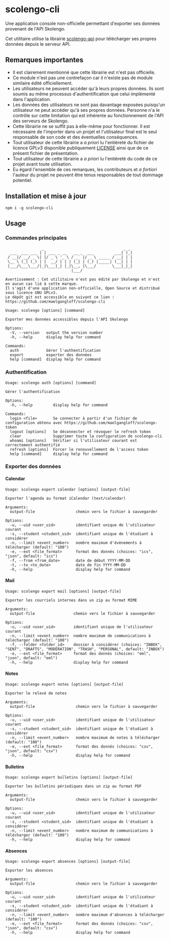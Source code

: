 # scolengo-cli
Une application console non-officielle permettant d'exporter ses données provenant de l'API Skolengo.

Cet utilitaire utilise la librairie [scolengo-api](https://github.com/maelgangloff/scolengo-api) pour télécharger ses propres données depuis le serveur API.

## Remarques importantes

 - Il est clairement mentionné que cette librairie est n'est pas officielle.
 - Ce module n'est pas une contrefaçon car il n'existe pas de module similaire édité officiellement.
 - Les utilisateurs ne peuvent accéder qu'à leurs propres données. Ils sont soumis au même processus d'authentification que celui implémenté dans l'application.
 - Les données des utilisateurs ne sont pas davantage exposées puisqu'un utilisateur ne peut accéder qu'à ses propres données. Personne n'a le contrôle sur cette limitation qui est inhérente au fonctionnement de l'API des serveurs de Skolengo.
 - Cette librairie ne se suffit pas à elle-même pour fonctionner. Il est nécessaire de l'importer dans un projet et l'utilisateur final est le seul responsable de son code et des éventuelles conséquences.
 - Tout utilisateur de cette librairie a *a priori* lu l'entièreté du fichier de licence GPLv3 disponible publiquement [LICENSE](https://github.com/maelgangloff/scolengo-cli/blob/master/LICENSE) ainsi que de ce présent fichier de présentation.
 - Tout utilisateur de cette librairie a *a priori* lu l'entièreté du code de ce projet avant toute utilisation.
 - Eu égard l'ensemble de ces remarques, les contributeurs et *a fortiori* l'auteur du projet ne peuvent être tenus responsables de tout dommage potentiel.


## Installation et mise à jour

```shell
npm i -g scolengo-cli
```

## Usage
### Commandes principales
```
                _                                   _ _ 
  ___  ___ ___ | | ___ _ __   __ _  ___         ___| (_)
 / __|/ __/ _ \| |/ _ \ '_ \ / _` |/ _ \ _____ / __| | |
 \__ \ (_| (_) | |  __/ | | | (_| | (_) |_____| (__| | |
 |___/\___\___/|_|\___|_| |_|\__, |\___/       \___|_|_|
                             |___/                      

Avertissement : Cet utilitaire n'est pas édité par Skolengo et n'est en aucun cas lié à cette marque.
Il s'agit d'une application non-officielle, Open Source et distribué sous licence GNU GPLv3.
Le dépôt git est accessible en suivant ce lien : https://github.com/maelgangloff/scolengo-cli

Usage: scolengo [options] [command]

Exporter mes données accessibles depuis l'API Skolengo

Options:
  -V, --version   output the version number
  -h, --help      display help for command

Commands:
  auth            Gérer l'authentification
  export          exporter des données
  help [command]  display help for command

```

### Authentification
```
Usage: scolengo auth [options] [command]

Gérer l'authentification

Options:
  -h, --help         display help for command

Commands:
  login <file>       Se connecter à partir d'un fichier de configuration obtenu avec https://github.com/maelgangloff/scolengo-token
  logout [options]   Se déconnecter et révoquer le refresh token
  clear              Supprimer toute la configuration de scolengo-cli
  whoami [options]   Vérifier si l'utilisateur courant est correctement authentifié
  refresh [options]  Forcer le renouvellement de l'access token
  help [command]     display help for command
```

### Exporter des données
#### Calendar
```
Usage: scolengo export calendar [options] [output-file]

Exporter l'agenda au format iCalendar (text/calendar)

Arguments:
  output-file                  chemin vers le fichier à sauvegarder

Options:
  -u, --uid <user_uid>         identifiant unique de l'utilisateur courant
  -s, --student <student_uid>  identifiant unique de l'étudiant à considérer
  -n, --limit <event_number>   nombre maximum d'évènements à télécharger (default: "100")
  -e, --ext <file_format>      format des donnés (choices: "ics", "json", default: "ics")
  -f, --from <from_date>       date de début YYYY-MM-DD
  -t, --to <to_date>           date de fin YYYY-MM-DD
  -h, --help                   display help for command
```

#### Mail
```
Usage: scolengo export mail [options] [output-file]

Exporter les courriels internes dans un zip au format MIME

Arguments:
  output-file                 chemin vers le fichier à sauvegarder

Options:
  -u, --uid <user_uid>        identifiant unique de l'utilisateur courant
  -n, --limit <event_number>  nombre maximum de communications à télécharger (default: "100")
  -f, --folder <folder_id>    dossier à considérer (choices: "INBOX", "SENT", "DRAFTS", "MODERATION", "TRASH", "PERSONAL", default: "INBOX")
  -e, --ext <file_format>     format des donnés (choices: "eml", "json", default: "eml")
  -h, --help                  display help for command
```

#### Notes
```
Usage: scolengo export notes [options] [output-file]

Exporter le relevé de notes

Arguments:
  output-file                  chemin vers le fichier à sauvegarder

Options:
  -u, --uid <user_uid>         identifiant unique de l'utilisateur courant
  -s, --student <student_uid>  identifiant unique de l'étudiant à considérer
  -n, --limit <event_number>   nombre maximum de notes à télécharger (default: "100")
  -e, --ext <file_format>      format des donnés (choices: "csv", "json", default: "csv")
  -h, --help                   display help for command
```

#### Bulletins
```
Usage: scolengo export bulletins [options] [output-file]

Exporter les bulletins périodiques dans un zip au format PDF

Arguments:
  output-file                  chemin vers le fichier à sauvegarder

Options:
  -u, --uid <user_uid>         identifiant unique de l'utilisateur courant
  -s, --student <student_uid>  identifiant unique de l'étudiant à considérer
  -n, --limit <event_number>   nombre maximum de communications à télécharger (default: "100")
  -h, --help                   display help for command
```

#### Absences
```
Usage: scolengo export absences [options] [output-file]

Exporter les absences

Arguments:
  output-file                  chemin vers le fichier à sauvegarder

Options:
  -u, --uid <user_uid>         identifiant unique de l'utilisateur courant
  -s, --student <student_uid>  identifiant unique de l'étudiant à considérer
  -n, --limit <event_number>   nombre maximum d'absences à télécharger (default: "100")
  -e, --ext <file_format>      format des donnés (choices: "csv", "json", default: "csv")
  -h, --help                   display help for command
```
